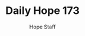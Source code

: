 ---
image: /assets/img/daily-hope-default-artwork.png
title: Daily Hope 173
number: 173
categories:
  - Daily Hope
author: Hope Staff
notes: Daily Hope 173
embed: >-
  <iframe src="https://open.spotify.com/embed/episode/3iZzCtADAkUMhz739Ne3XE?utm_source=generator" width="400px" height="102px" frameborder=“0" scrolling=“no”></iframe>
---
